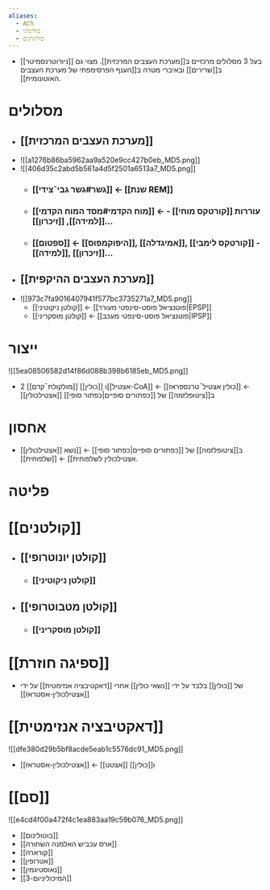 ```yaml
---
aliases:
  - ACh
  - כולינרגי
  - כולינרגים
---
```

- [[ניורוטרנסמיטר]] בעל 3 מסלולים מרכזיים ב[[מערכת העצבים המרכזית]]. מצוי גם ב[[שרירים]] ובאיברי מטרה ב[[הענף הפרסימפתי של מערכת העצבים האוטונומית]].
# מסלולים
- ## [[מערכת העצבים המרכזית]]
- ![[a1276b86ba5962aa9a520e9cc427b0eb_MD5.png]]
- ![[406d35c2abd5b561a4d5f2501a6513a7_MD5.png]]
	- ### [[גשר#גשר גבי¯צידי]] ← [[שנת REM]]
	- ### [[מוח הקדמי#מסד המוח הקדמי]] ← עוררות [[קורטקס מוחי]] - [[למידה]], [[זיכרון]]...
	- ### [[ספטום]] ← [[היפוקמפוס]], [[אמיגדלה]], [[קורטקס לימבי]] - [[למידה]], [[זיכרון]]...
- ## [[מערכת העצבים ההיקפית]]
- ![[973c7fa9016407941f577bc3735271a7_MD5.png]]
	- [[קולטן ניקוטיני]] ← [[פוטנציאל פוסט-סינפטי מעורר|EPSP]]
	- [[קולטן מוסקריני]] ← [[פוטנציאל פוסט-סינפטי מעכב|IPSP]]
# ייצור
![[5ea08506582d14f86d088b398b6185eb_MD5.png]]
- 2 [[מולקולת¯קדם]] [[כולין]] ו[[אצטיל-CoA]] ← [[כולין אצטיל¯טרנספראז]] ← [[אצטילכולין]] ב[[ציטופלזמה]] של [[כפתורים סופיים|כפתור סופי]]
# אחסון
- [[אצטילכולין]] ב[[ציטופלזמה]] של [[כפתורים סופיים|כפתור סופי]] ← [[נשא אצטילכולין לשלפוחית]] ← [[שלפוחית]].
# פליטה
# [[קולטנים]]
- ## [[קולטן יונוטרופי]]
	- ### [[קולטן ניקוטיני]]
- ## [[קולטן מטבוטרופי]]
	- ### [[קולטן מוסקריני]]
# [[ספיגה חוזרת]]
- של [[כולין]] בלבד על ידי [[נשאי כולין]] אחרי [[דאקטיבציה אנזימטית]] על ידי [[אצטילכולין-אסטראז]]
# [[דאקטיבציה אנזימטית]]
![[dfe380d29b5bf8acde5eab1c5576dc91_MD5.png]]
- [[אצטילכולין-אסטראז]] ← [[אצטט]] ו[[כולין]]

# [[סם]]
![[e4cd4f00a472f4c1ea883aa19c59b076_MD5.png]]
- [[בוטולינום]]
- [[ארס עכביש האלמנה השחורה]]
- [[קורארה]]
- [[אטרופין]]
- [[נאוסטיגמין]]
- [[המיכוליניום-3]]